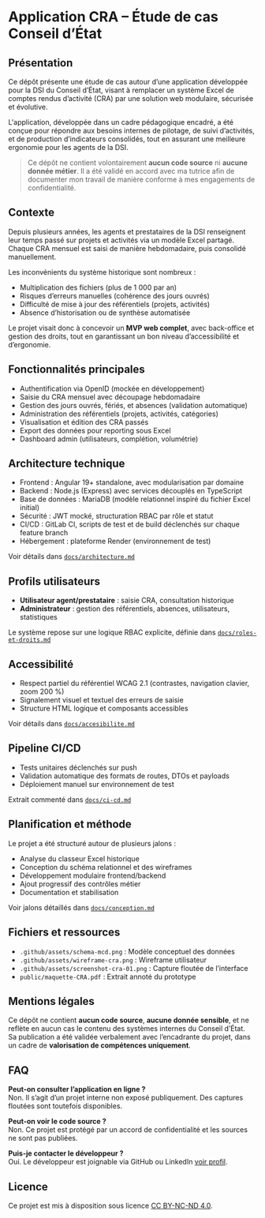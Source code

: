# Application CRA – Étude de cas Conseil d’État

## Présentation

Ce dépôt présente une étude de cas autour d’une application développée pour la DSI du Conseil d’État, visant à remplacer un système Excel de comptes rendus d’activité (CRA) par une solution web modulaire, sécurisée et évolutive.

L'application, développée dans un cadre pédagogique encadré, a été conçue pour répondre aux besoins internes de pilotage, de suivi d’activités, et de production d’indicateurs consolidés, tout en assurant une meilleure ergonomie pour les agents de la DSI.

> Ce dépôt ne contient volontairement **aucun code source** ni **aucune donnée métier**. Il a été validé en accord avec ma tutrice afin de documenter mon travail de manière conforme à mes engagements de confidentialité.

## Contexte

Depuis plusieurs années, les agents et prestataires de la DSI renseignent leur temps passé sur projets et activités via un modèle Excel partagé. Chaque CRA mensuel est saisi de manière hebdomadaire, puis consolidé manuellement.

Les inconvénients du système historique sont nombreux :

- Multiplication des fichiers (plus de 1 000 par an)
- Risques d’erreurs manuelles (cohérence des jours ouvrés)
- Difficulté de mise à jour des référentiels (projets, activités)
- Absence d’historisation ou de synthèse automatisée

Le projet visait donc à concevoir un **MVP web complet**, avec back-office et gestion des droits, tout en garantissant un bon niveau d’accessibilité et d’ergonomie.

## Fonctionnalités principales

- Authentification via OpenID (mockée en développement)
- Saisie du CRA mensuel avec découpage hebdomadaire
- Gestion des jours ouvrés, fériés, et absences (validation automatique)
- Administration des référentiels (projets, activités, catégories)
- Visualisation et édition des CRA passés
- Export des données pour reporting sous Excel
- Dashboard admin (utilisateurs, complétion, volumétrie)

## Architecture technique

- Frontend : Angular 19+ standalone, avec modularisation par domaine
- Backend : Node.js (Express) avec services découplés en TypeScript
- Base de données : MariaDB (modèle relationnel inspiré du fichier Excel initial)
- Sécurité : JWT mocké, structuration RBAC par rôle et statut
- CI/CD : GitLab CI, scripts de test et de build déclenchés sur chaque feature branch
- Hébergement : plateforme Render (environnement de test)

Voir détails dans [`docs/architecture.md`](./docs/architecture.md)

## Profils utilisateurs

- **Utilisateur agent/prestataire** : saisie CRA, consultation historique
- **Administrateur** : gestion des référentiels, absences, utilisateurs, statistiques

Le système repose sur une logique RBAC explicite, définie dans [`docs/roles-et-droits.md`](./docs/roles-et-droits.md)

## Accessibilité

- Respect partiel du référentiel WCAG 2.1 (contrastes, navigation clavier, zoom 200 %)
- Signalement visuel et textuel des erreurs de saisie
- Structure HTML logique et composants accessibles

Voir détails dans [`docs/accesibilite.md`](./docs/accesibilite.md)

## Pipeline CI/CD

- Tests unitaires déclenchés sur push
- Validation automatique des formats de routes, DTOs et payloads
- Déploiement manuel sur environnement de test

Extrait commenté dans [`docs/ci-cd.md`](./docs/ci-cd.md)

## Planification et méthode

Le projet a été structuré autour de plusieurs jalons :

- Analyse du classeur Excel historique
- Conception du schéma relationnel et des wireframes
- Développement modulaire frontend/backend
- Ajout progressif des contrôles métier
- Documentation et stabilisation

Voir jalons détaillés dans [`docs/conception.md`](./docs/conception.md)

## Fichiers et ressources

- `.github/assets/schema-mcd.png` : Modèle conceptuel des données
- `.github/assets/wireframe-cra.png` : Wireframe utilisateur
- `.github/assets/screenshot-cra-01.png` : Capture floutée de l’interface
- `public/maquette-CRA.pdf` : Extrait annoté du prototype

## Mentions légales

Ce dépôt ne contient **aucun code source**, **aucune donnée sensible**, et ne reflète en aucun cas le contenu des systèmes internes du Conseil d’État.  
Sa publication a été validée verbalement avec l’encadrante du projet, dans un cadre de **valorisation de compétences uniquement**.

## FAQ

**Peut-on consulter l’application en ligne ?**  
Non. Il s’agit d’un projet interne non exposé publiquement. Des captures floutées sont toutefois disponibles.

**Peut-on voir le code source ?**  
Non. Ce projet est protégé par un accord de confidentialité et les sources ne sont pas publiées.

**Puis-je contacter le développeur ?**  
Oui. Le développeur est joignable via GitHub ou LinkedIn [voir profil](https://github.com/GDevWeb).

## Licence

Ce projet est mis à disposition sous licence [CC BY-NC-ND 4.0](https://creativecommons.org/licenses/by-nc-nd/4.0/).
